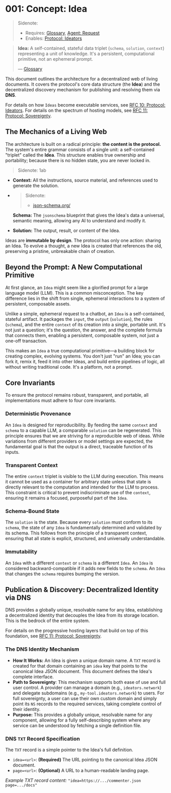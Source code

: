 # 001: Concept: Idea

> Sidenote:
>
> - Requires: [Glossary](./000_glossary.md), [Agent: Request](./101_agent_request.md)
> - Enables: [Protocol: Ideators](./003_concept_ideator.md)

> **Idea:** A self-contained, stateful data triplet (`schema`, `solution`, `context`) representing a unit of knowledge. It's a persistent, computational primitive, not an ephemeral prompt.
>
> — [Glossary](./000_glossary.md)

This document outlines the architecture for a decentralized web of living documents. It covers the protocol's core data structure (the **Idea**) and the decentralized discovery mechanism for publishing and resolving them via **DNS**.

For details on how `Ideas` become executable services, see [RFC 10: Protocol: Ideators](./003_concept_ideator.md). For details on the spectrum of hosting models, see [RFC 11: Protocol: Sovereignty](./002_concept_sovereignty.md).

## The Mechanics of a Living Web

The architecture is built on a radical principle: **the content is the protocol.** The system's entire grammar consists of a single unit: a self-contained "triplet" called the **Idea**. This structure enables true ownership and portability; because there is no hidden state, you are never locked in.

> Sidenote: 1ab

- **Context:** All the instructions, source material, and references used to generate the solution.
- > Sidenote:
  >
  > - [json-schema.org/](https://json-schema.org/)

  **Schema:** The `jsonschema` blueprint that gives the Idea's data a universal, semantic meaning, allowing any AI to understand and modify it.

- **Solution:** The output, result, or content of the Idea.

Ideas are **immutable by design**. The protocol has only one action: sharing an Idea. To evolve a thought, a new Idea is created that references the old, preserving a pristine, unbreakable chain of creation.

## Beyond the Prompt: A New Computational Primitive

At first glance, an `Idea` might seem like a glorified prompt for a large language model (LLM). This is a common misconception. The key difference lies in the shift from single, ephemeral interactions to a system of persistent, composable assets.

Unlike a simple, ephemeral request to a chatbot, an `Idea` is a self-contained, stateful artifact. It packages the `input`, the `output` (`solution`), the rules (`schema`), and the entire `context` of its creation into a single, portable unit. It's not just a question; it's the question, the answer, and the complete formula that connects them, enabling a persistent, composable system, not just a one-off transaction.

This makes an `Idea` a true computational primitive—a building block for creating complex, evolving systems. You don't just "run" an Idea; you can fork it, remix it, feed it into other Ideas, and build entire pipelines of logic, all without writing traditional code. It's a platform, not a prompt.

## Core Invariants

To ensure the protocol remains robust, transparent, and portable, all implementations must adhere to four core invariants.

### Deterministic Provenance

An `Idea` is designed for reproducibility. By feeding the same `context` and `schema` to a capable LLM, a comparable `solution` can be regenerated. This principle ensures that we are striving for a reproducible web of ideas. While variations from different providers or model settings are expected, the fundamental goal is that the output is a direct, traceable function of its inputs.

### Transparent Context

The entire `context` triplet is visible to the LLM during execution. This means it cannot be used as a container for arbitrary state unless that state is directly relevant to the computation and intended for the LLM to process. This constraint is critical to prevent indiscriminate use of the `context`, ensuring it remains a focused, purposeful part of the `Idea`.

### Schema-Bound State

The `solution` is the state. Because every `solution` must conform to its `schema`, the state of any `Idea` is fundamentally determined and validated by its schema. This follows from the principle of a transparent context, ensuring that all state is explicit, structured, and universally understandable.

### Immutability

An `Idea` with a different `context` or `schema` is a different `Idea`. An `Idea` is considered backward-compatible if it adds new fields to the `schema`. An `Idea` that changes the `schema` requires bumping the version.

## Publication & Discovery: Decentralized Identity via DNS

DNS provides a globally unique, resolvable name for any Idea, establishing a decentralized identity that decouples the Idea from its storage location. This is the bedrock of the entire system.

For details on the progressive hosting layers that build on top of this foundation, see [RFC 11: Protocol: Sovereignty](./002_concept_sovereignty.md).

### The DNS Identity Mechanism

- **How It Works:** An Idea is given a unique domain name. A `TXT` record is created for that domain containing an `idea` key that points to the canonical Idea JSON document. This document defines the Idea's complete interface.
- **Path to Sovereignty**: This mechanism supports both ease of use and full user control. A provider can manage a domain (e.g., `ideators.network`) and delegate subdomains (e.g., `my-tool.ideators.network`) to users. For full sovereignty, a user can use their own custom domain and simply point its `NS` records to the required services, taking complete control of their identity.
- **Purpose:** This provides a globally unique, resolvable name for any component, allowing for a fully self-describing system where any service can be understood by fetching a single definition file.

### DNS `TXT` Record Specification

The `TXT` record is a simple pointer to the Idea's full definition.

- `idea=<url>`: **(Required)** The URL pointing to the canonical Idea JSON document.
- `page=<url>`: **(Optional)** A URL to a human-readable landing page.

_Example TXT record content:_ `"idea=https://.../commenter.json page=.../docs"`
